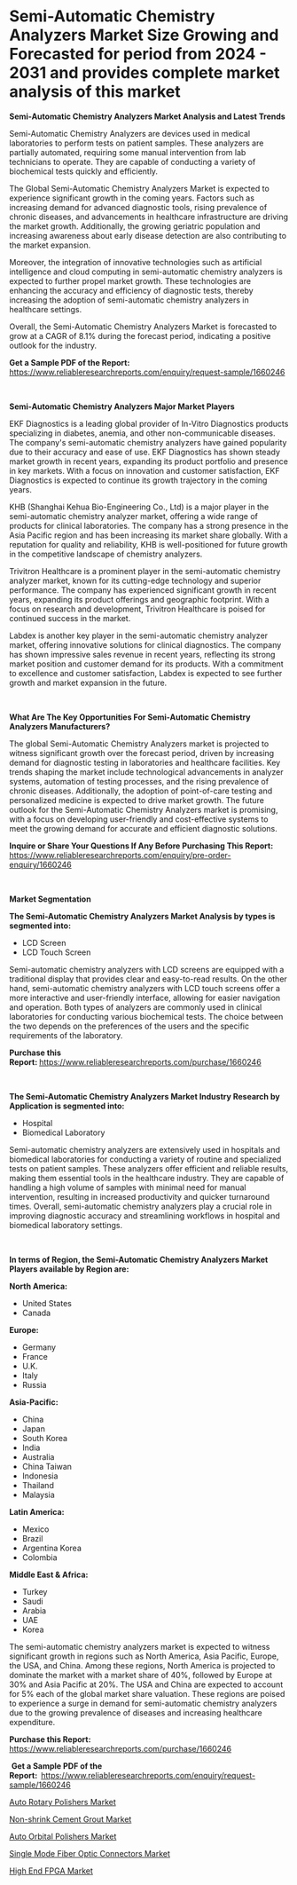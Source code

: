 <p><h1>Semi-Automatic Chemistry Analyzers Market Size Growing and Forecasted for period from 2024 - 2031 and provides complete market analysis of this market</h1></p><p><strong>Semi-Automatic Chemistry Analyzers Market Analysis and Latest Trends</strong></p>
<p><p>Semi-Automatic Chemistry Analyzers are devices used in medical laboratories to perform tests on patient samples. These analyzers are partially automated, requiring some manual intervention from lab technicians to operate. They are capable of conducting a variety of biochemical tests quickly and efficiently.</p><p>The Global Semi-Automatic Chemistry Analyzers Market is expected to experience significant growth in the coming years. Factors such as increasing demand for advanced diagnostic tools, rising prevalence of chronic diseases, and advancements in healthcare infrastructure are driving the market growth. Additionally, the growing geriatric population and increasing awareness about early disease detection are also contributing to the market expansion.</p><p>Moreover, the integration of innovative technologies such as artificial intelligence and cloud computing in semi-automatic chemistry analyzers is expected to further propel market growth. These technologies are enhancing the accuracy and efficiency of diagnostic tests, thereby increasing the adoption of semi-automatic chemistry analyzers in healthcare settings.</p><p>Overall, the Semi-Automatic Chemistry Analyzers Market is forecasted to grow at a CAGR of 8.1% during the forecast period, indicating a positive outlook for the industry.</p></p>
<p><strong>Get a Sample PDF of the Report:&nbsp;</strong> <a href="https://www.reliableresearchreports.com/enquiry/request-sample/1660246">https://www.reliableresearchreports.com/enquiry/request-sample/1660246</a></p>
<p>&nbsp;</p>
<p><strong>Semi-Automatic Chemistry Analyzers Major Market Players</strong></p>
<p><p>EKF Diagnostics is a leading global provider of In-Vitro Diagnostics products specializing in diabetes, anemia, and other non-communicable diseases. The company's semi-automatic chemistry analyzers have gained popularity due to their accuracy and ease of use. EKF Diagnostics has shown steady market growth in recent years, expanding its product portfolio and presence in key markets. With a focus on innovation and customer satisfaction, EKF Diagnostics is expected to continue its growth trajectory in the coming years.</p><p>KHB (Shanghai Kehua Bio-Engineering Co., Ltd) is a major player in the semi-automatic chemistry analyzer market, offering a wide range of products for clinical laboratories. The company has a strong presence in the Asia Pacific region and has been increasing its market share globally. With a reputation for quality and reliability, KHB is well-positioned for future growth in the competitive landscape of chemistry analyzers.</p><p>Trivitron Healthcare is a prominent player in the semi-automatic chemistry analyzer market, known for its cutting-edge technology and superior performance. The company has experienced significant growth in recent years, expanding its product offerings and geographic footprint. With a focus on research and development, Trivitron Healthcare is poised for continued success in the market.</p><p>Labdex is another key player in the semi-automatic chemistry analyzer market, offering innovative solutions for clinical diagnostics. The company has shown impressive sales revenue in recent years, reflecting its strong market position and customer demand for its products. With a commitment to excellence and customer satisfaction, Labdex is expected to see further growth and market expansion in the future.</p></p>
<p>&nbsp;</p>
<p><strong>What Are The Key Opportunities For Semi-Automatic Chemistry Analyzers Manufacturers?</strong></p>
<p><p>The global Semi-Automatic Chemistry Analyzers market is projected to witness significant growth over the forecast period, driven by increasing demand for diagnostic testing in laboratories and healthcare facilities. Key trends shaping the market include technological advancements in analyzer systems, automation of testing processes, and the rising prevalence of chronic diseases. Additionally, the adoption of point-of-care testing and personalized medicine is expected to drive market growth. The future outlook for the Semi-Automatic Chemistry Analyzers market is promising, with a focus on developing user-friendly and cost-effective systems to meet the growing demand for accurate and efficient diagnostic solutions.</p></p>
<p><strong>Inquire or Share Your Questions If Any Before Purchasing This Report:</strong> <a href="https://www.reliableresearchreports.com/enquiry/pre-order-enquiry/1660246">https://www.reliableresearchreports.com/enquiry/pre-order-enquiry/1660246</a></p>
<p>&nbsp;</p>
<p><strong>Market Segmentation</strong></p>
<p><strong>The Semi-Automatic Chemistry Analyzers Market Analysis by types is segmented into:</strong></p>
<p><ul><li>LCD Screen</li><li>LCD Touch Screen</li></ul></p>
<p><p>Semi-automatic chemistry analyzers with LCD screens are equipped with a traditional display that provides clear and easy-to-read results. On the other hand, semi-automatic chemistry analyzers with LCD touch screens offer a more interactive and user-friendly interface, allowing for easier navigation and operation. Both types of analyzers are commonly used in clinical laboratories for conducting various biochemical tests. The choice between the two depends on the preferences of the users and the specific requirements of the laboratory.</p></p>
<p><strong>Purchase this Report:&nbsp;</strong><a href="https://www.reliableresearchreports.com/purchase/1660246">https://www.reliableresearchreports.com/purchase/1660246</a></p>
<p>&nbsp;</p>
<p><strong>The Semi-Automatic Chemistry Analyzers Market Industry Research by Application is segmented into:</strong></p>
<p><ul><li>Hospital</li><li>Biomedical Laboratory</li></ul></p>
<p><p>Semi-automatic chemistry analyzers are extensively used in hospitals and biomedical laboratories for conducting a variety of routine and specialized tests on patient samples. These analyzers offer efficient and reliable results, making them essential tools in the healthcare industry. They are capable of handling a high volume of samples with minimal need for manual intervention, resulting in increased productivity and quicker turnaround times. Overall, semi-automatic chemistry analyzers play a crucial role in improving diagnostic accuracy and streamlining workflows in hospital and biomedical laboratory settings.</p></p>
<p>&nbsp;</p>
<p><strong>In terms of Region, the Semi-Automatic Chemistry Analyzers Market Players available by Region are:</strong></p>
<p>
    <p> <strong> North America: </strong>
        <ul>
            <li>United States</li>
            <li>Canada</li>
        </ul>
        </p> 
    <p> <strong> Europe: </strong>
        <ul>
            <li>Germany</li>
            <li>France</li>
            <li>U.K.</li>
            <li>Italy</li>
            <li>Russia</li>
        </ul>
        </p> 
    <p> <strong> Asia-Pacific: </strong>
        <ul>
            <li>China</li>
            <li>Japan</li>
            <li>South Korea</li>
            <li>India</li>
            <li>Australia</li>
            <li>China Taiwan</li>
            <li>Indonesia</li>
            <li>Thailand</li>
            <li>Malaysia</li>
        </ul>
        </p> 
    <p> <strong> Latin America: </strong>
        <ul>
            <li>Mexico</li>
            <li>Brazil</li>
            <li>Argentina Korea</li>
            <li>Colombia</li>
        </ul>
        </p> 
    <p> <strong> Middle East & Africa: </strong>
        <ul>
            <li>Turkey</li>
            <li>Saudi</li>
            <li>Arabia</li>
            <li>UAE</li>
            <li>Korea</li>
        </ul>
    </p>
    </p>
<p><p>The semi-automatic chemistry analyzers market is expected to witness significant growth in regions such as North America, Asia Pacific, Europe, the USA, and China. Among these regions, North America is projected to dominate the market with a market share of 40%, followed by Europe at 30% and Asia Pacific at 20%. The USA and China are expected to account for 5% each of the global market share valuation. These regions are poised to experience a surge in demand for semi-automatic chemistry analyzers due to the growing prevalence of diseases and increasing healthcare expenditure.</p></p>
<p><strong>Purchase this Report: </strong><a href="https://www.reliableresearchreports.com/purchase/1660246">https://www.reliableresearchreports.com/purchase/1660246</a></p>
<p>&nbsp;<strong>Get a Sample PDF of the Report:&nbsp;&nbsp;</strong><a href="https://www.reliableresearchreports.com/enquiry/request-sample/1660246">https://www.reliableresearchreports.com/enquiry/request-sample/1660246</a></p>
<p><strong></strong></p>
<p><p><a href="https://sulfuric-clavicle-d39.notion.site/Auto-Rotary-Polishers-Market-Size-Growing-and-Forecasted-for-period-from-2024-2031-and-provides-co-2e0c81f40eff413bb0160cf8c8eb7163">Auto Rotary Polishers Market</a></p><p><a href="https://automatic-knee-4c7.notion.site/Non-shrink-Cement-Grout-Market-Furnish-Information-about-Market-Size-Market-Share-Market-Dynamics--9e7e2244539d4a8fbf9e6dcb39d85015">Non-shrink Cement Grout Market</a></p><p><a href="https://automatic-knee-4c7.notion.site/Auto-Orbital-Polishers-Market-with-the-goal-of-estimating-the-market-size-and-future-growth-potentia-adcb80e2c13b443cbacd7ac521abfc7b">Auto Orbital Polishers Market</a></p><p><a href="https://view.publitas.com/reportprime-1/single-mode-fiber-optic-connectors-market-growth-market-trends-covid-19-impact-and-forecasts-for-period-from-2024-2031/">Single Mode Fiber Optic Connectors Market</a></p><p><a href="https://view.publitas.com/reportprime-1/high-end-fpga-market-size-share-trends-analysis-report-by-material-by-type-by-end-user-by-region-and-segment-forecasts-2024-2031/">High End FPGA Market</a></p></p>